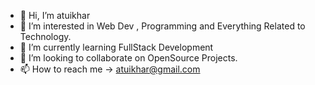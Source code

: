 - 👋 Hi, I’m atuikhar
- 👀 I’m interested in Web Dev , Programming and Everything Related to Technology.
- 🌱 I’m currently learning FullStack Development
- 💞️ I’m looking to collaborate on OpenSource Projects.
- 📫 How to reach me ->  atuikhar@gmail.com

<!---
atuikhar/atuikhar is a ✨ special ✨ repository because its `README.md` (this file) appears on your GitHub profile.
You can click the Preview link to take a look at your changes.
--->
